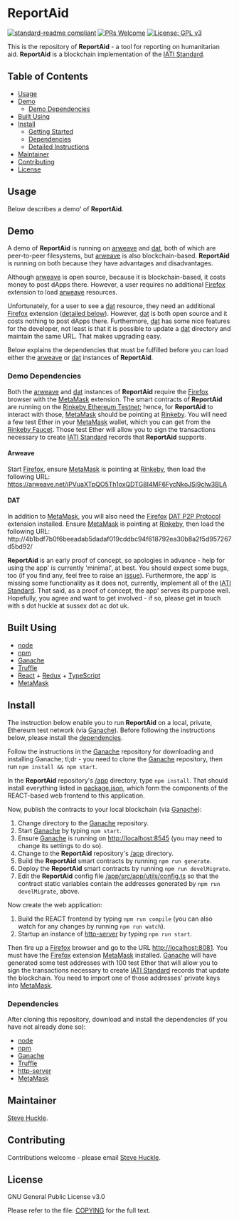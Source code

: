 # ReportAid

[![standard-readme compliant](https://img.shields.io/badge/readme%20style-standard-brightgreen.svg?style=flat-square)](https://github.com/RichardLitt/standard-readme)
[![PRs Welcome](https://img.shields.io/badge/PRs-welcome-brightgreen.svg?style=flat-square)](/docs/prs.md) [![License: GPL v3](https://img.shields.io/badge/License-GPL%20v3-blue.svg)](/docs/COPYING.txt)

This is the repository of **ReportAid** - a tool for reporting on humanitarian aid. **ReportAid** is a blockchain implementation of the [IATI Standard](https://iatistandard.org/en/).

## Table of Contents

- [Usage](#usage)
- [Demo](#demo)
  - [Demo Dependencies](#demo-dependencies)  
- [Built Using](#built-using)  
- [Install](#install)
  - [Getting Started](#getting-started)
  - [Dependencies](#dependencies)    
  - [Detailed Instructions](#detailed-instructions)
- [Maintainer](#maintainer)
- [Contributing](#contributing)
- [License](#license)

## Usage

Below describes a demo' of **ReportAid**.

## Demo

A demo of **ReportAid** is running on [arweave](https://www.arweave.org/) and [dat](https://dat.foundation/), both of which are peer-to-peer filesystems, but [arweave](https://www.arweave.org/) is also blockchain-based. **ReportAid** is running on both because they have advantages and disadvantages.

Although [arweave](https://www.arweave.org/) is open source, because it is blockchain-based, it costs money to post dApps there. However, a user requires no additional [Firefox](https://www.mozilla.org/) extension to load [arweave](https://www.arweave.org/) resources.

Unfortunately, for a user to see a [dat](https://dat.foundation/) resource, they need an additional [Firefox](https://www.mozilla.org/) extension ([detailed below](#dat)). However, [dat](https://dat.foundation/) is both open source and it costs nothing to post dApps there. Furthermore, [dat](https://dat.foundation/) has some nice features for the developer, not least is that it is possible to update a [dat](https://dat.foundation/) directory and maintain the same URL. That makes upgrading easy.

Below explains the dependencies that must be fulfilled before you can load either the [arweave](https://www.arweave.org/) or [dat](https://dat.foundation/) instances of **ReportAid**.

### Demo Dependencies

Both the [arweave](https://www.arweave.org/) and [dat](https://dat.foundation/) instances of **ReportAid** require the [Firefox](https://www.mozilla.org/) browser with the [MetaMask](https://metamask.io/) extension. The smart contracts of **ReportAid** are running on the [Rinkeby Ethereum Testnet](https://www.rinkeby.io/); hence, for **ReportAid** to interact with those, [MetaMask](https://metamask.io/) should be pointing at [Rinkeby](https://www.rinkeby.io/). You will need a few test Ether in your [MetaMask](https://metamask.io/) wallet, which you can get from the [Rinkeby Faucet](https://faucet.rinkeby.io/). Those test Ether will allow you to sign the transactions necessary to create [IATI Standard](https://iatistandard.org/en/) records that **ReportAid**  supports.

#### Arweave

Start [Firefox](https://www.mozilla.org/), ensure [MetaMask](https://metamask.io/) is pointing at [Rinkeby](https://www.rinkeby.io/), then load the following URL: https://arweave.net/iPVuaXTpQO5Th1oxQDTG8I4MF6FycNkoJSj9cIw3BLA

#### DAT

In addition to [MetaMask](https://metamask.io/), you will also need the [Firefox](https://www.mozilla.org/) [DAT P2P Protocol](https://addons.mozilla.org/en-GB/firefox/addon/dat-p2p-protocol/) extension installed. Ensure [MetaMask](https://metamask.io/) is pointing at [Rinkeby](https://www.rinkeby.io/), then load the following URL: http://4b1bdf7b0f6beeadab5dadaf019cddbc94f618792ea30b8a2f5d957267d5bd92/

**ReportAid** is an early proof of concept, so apologies in advance - help for using the app' is currently 'minimal', at best. You should expect some bugs, too (if you find any, feel free to raise an [issue](https://github.com/glowkeeper/ReportAid/issues)). Furthermore, the app' is missing some functionality as it does not, currently, implement all of the [IATI Standard](https://iatistandard.org/en/). That said, as a proof of concept, the app' serves its purpose well. Hopefully, you agree and want to get involved - if so, please get in touch with s dot huckle at sussex dot ac dot uk.

## Built Using

- [node](https://nodejs.org/en/)
- [npm](https://www.npmjs.com/)
- [Ganache](https://github.com/trufflesuite/ganache)
- [Truffle](https://github.com/trufflesuite/truffle)
- [React](https://reactjs.org/) + [Redux](https://redux.js.org/) + [TypeScript](https://www.typescriptlang.org/)
- [MetaMask](https://metamask.io/)

## Install

The instruction below enable you to run **ReportAid** on a local, private, Ethereum test network (via [Ganache](https://github.com/trufflesuite/ganache)). Before following the instructions below, please install the [dependencies](#dependencies).

Follow the instructions in the [Ganache](https://github.com/trufflesuite/ganache) repository for downloading and installing Ganache; tl;dr - you need to clone the [Ganache](https://github.com/trufflesuite/ganache) repository, then run `npm install && npm start`.

In the **ReportAid** repository's [/app](/app) directory, type `npm install`. That should install everything listed in [package.json](/app/package.json), which form the components of the REACT-based web frontend to this application.

Now, publish the contracts to your local blockchain (via [Ganache](https://github.com/trufflesuite/ganache)):

1. Change directory to the [Ganache](https://github.com/trufflesuite/ganache) repository.
2. Start [Ganache](https://github.com/trufflesuite/ganache) by typing `npm start`.
3. Ensure [Ganache](https://github.com/trufflesuite/ganache) is running on [http://localhost:8545](http://localhost:8545) (you may need to change its settings to do so).
4. Change to the **ReportAid** repository's [/app](/app) directory.
5. Build the **ReportAid** smart contracts by running `npm run generate`.
6. Deploy the **ReportAid** smart contracts by running `npm run develMigrate`.
6. Edit the **ReportAid** config file [/app/src/app/utils/config.ts](/app/src/app/utils/config.ts) so that the contract static variables contain the addresses generated by `npm run develMigrate`, above.

Now create the web application:

1. Build the REACT frontend by typing `npm run compile` (you can also watch for any changes by running `npm run watch`).
2. Startup an instance of [http-server](https://www.npmjs.com/package/http-server) by typing `npm run start`.

Then fire up a [Firefox](https://www.mozilla.org/) browser and go to the URL [http://localhost:8081](http://localhost:8081). You must have the [Firefox](https://www.mozilla.org/) extension [MetaMask](https://metamask.io/) installed. [Ganache](https://github.com/trufflesuite/ganache) will have generated some test addresses with 100 test Ether that will allow you to sign the transactions necessary to create [IATI Standard](https://iatistandard.org/en/) records that update the blockchain. You need to import one of those addresses' private keys into [MetaMask](https://metamask.io/).

### Dependencies

After cloning this repository, download and install the dependencies (if you have not already done so):

- [node](https://nodejs.org/en/)
- [npm](https://www.npmjs.com/)
- [Ganache](https://github.com/trufflesuite/ganache)
- [Truffle](https://github.com/trufflesuite/truffle)
- [http-server](https://www.npmjs.com/package/http-server)
- [MetaMask](https://metamask.io/)

## Maintainer

[Steve Huckle](https://glowkeeper.github.io/).

## Contributing

Contributions welcome - please email [Steve Huckle](https://glowkeeper.github.io/).

## License

GNU General Public License v3.0

Please refer to the file: [COPYING](/docs/COPYING.txt) for the full text.
